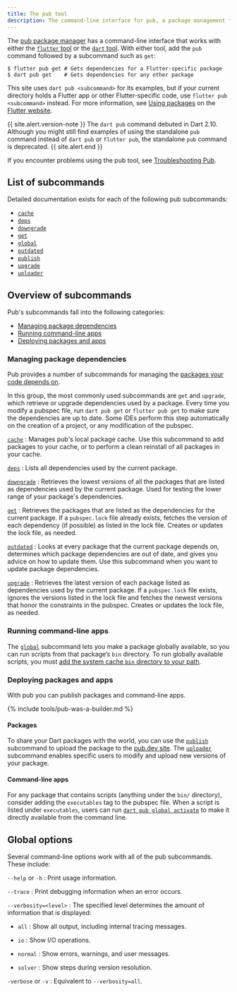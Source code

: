 ```yaml
---
title: The pub tool
description: The command-line interface for pub, a package management tool for Dart.
---
```


The [pub package manager](/guides/packages) has a command-line interface
that works with either the
[`flutter` tool][flutter-cli] or the [`dart` tool][dart-cli].
With either tool, add the `pub` command followed by
a subcommand such as `get`:

```terminal
$ flutter pub get # Gets dependencies for a Flutter-specific package
$ dart pub get    # Gets dependencies for any other package
```

This site uses `dart pub <subcommand>` for its examples,
but if your current directory holds a Flutter app
or other Flutter-specific code,
use `flutter pub <subcommand>` instead.
For more information, see
[Using packages]({{site.flutter}}/using-packages)
on the [Flutter website]({{site.flutter}}).

[flutter-cli]: {{site.flutter}}/docs/reference/flutter-cli
[dart-cli]: /tools/dart-tool

{{ site.alert.version-note }}
  The `dart pub` command debuted in Dart 2.10.
  Although you might still find examples of
  using the standalone `pub` command instead of
  `dart pub` or `flutter pub`,
  the standalone `pub` command is deprecated.
{{ site.alert.end }}

If you encounter problems using the pub tool,
see [Troubleshooting Pub](/tools/pub/troubleshoot).


## List of subcommands

Detailed documentation exists for each of the following pub subcommands:

* [`cache`](/tools/pub/cmd/pub-cache)
* [`deps`](/tools/pub/cmd/pub-deps)
* [`downgrade`](/tools/pub/cmd/pub-downgrade)
* [`get`](/tools/pub/cmd/pub-get)
* [`global`](/tools/pub/cmd/pub-global)
* [`outdated`](/tools/pub/cmd/pub-outdated)
* [`publish`](/tools/pub/cmd/pub-lish)
* [`upgrade`](/tools/pub/cmd/pub-upgrade)
* [`uploader`](/tools/pub/cmd/pub-uploader)


## Overview of subcommands

Pub's subcommands fall into the following categories:

* [Managing package dependencies](#managing-apps)
* [Running command-line apps](#running-command-line-apps)
* [Deploying packages and apps](#deploying-packages-and-apps)


<a id="managing-apps"></a>
### Managing package dependencies

Pub provides a number of subcommands for managing the
[packages your code depends on](/tools/pub/dependencies).

In this group, the most commonly used subcommands are `get` and
`upgrade`, which retrieve or upgrade dependencies used by a package.
Every time you modify a pubspec file,
run `dart pub get` or `flutter pub get`
to make sure the dependencies are up to date. Some IDEs
perform this step automatically on the creation of a project,
or any modification of the pubspec.

[`cache`](/tools/pub/cmd/pub-cache)
: Manages pub's local package cache. Use this subcommand to add packages
  to your cache, or to perform a clean reinstall of all packages in
  your cache.

[`deps`](/tools/pub/cmd/pub-deps)
: Lists all dependencies used by the current package.

[`downgrade`](/tools/pub/cmd/pub-downgrade)
: Retrieves the lowest versions of all the packages that are
  listed as dependencies used by the current package. Used for testing
  the lower range of your package's dependencies.

[`get`](/tools/pub/cmd/pub-get)
: Retrieves the packages that are listed as the dependencies for
  the current package.
  If a `pubspec.lock` file already exists, fetches the version
  of each dependency (if possible) as listed in the lock file.
  Creates or updates the lock file, as needed.

[`outdated`](/tools/pub/cmd/pub-outdated)
: Looks at every package that the current package depends on,
  determines which package dependencies are out of date,
  and gives you advice on how to update them.
  Use this subcommand when you want to update package dependencies.

[`upgrade`](/tools/pub/cmd/pub-upgrade)
: Retrieves the latest version of each package listed
  as dependencies used by the current package. If a `pubspec.lock`
  file exists, ignores the versions listed in the lock file and fetches
  the newest versions that honor the constraints in the pubspec.
  Creates or updates the lock file, as needed.


### Running command-line apps

The [`global`](/tools/pub/cmd/pub-global) subcommand lets you 
make a package globally available, 
so you can run scripts from that package’s `bin` directory.
To run globally available scripts, you must
[add the system cache `bin` directory to your path][add-path].

[add-path]: /tools/pub/cmd/pub-global#running-a-script-from-your-path

### Deploying packages and apps

With pub you can publish packages and command-line apps.

{% include tools/pub-was-a-builder.md %}

#### Packages

To share your Dart packages with the world, you can
use the [`publish`](/tools/pub/cmd/pub-lish) subcommand to upload the
package to the [pub.dev site]({{site.pub}}). The
[`uploader`](/tools/pub/cmd/pub-uploader) subcommand enables specific
users to modify and upload new versions of your package.

#### Command-line apps

For any package that contains scripts (anything under the `bin/`
directory), consider adding the `executables` tag to the pubspec file.
When a script is listed under `executables`, users can run
[`dart pub global activate`](/tools/pub/cmd/pub-global#activating-a-package)
to make it directly available from the command line.


## Global options

Several command-line options work with all of the pub subcommands.
These include:

`--help` or `-h`
: Print usage information.

`--trace`
: Print debugging information when an error occurs.

`--verbosity=<level>`
: The specified level determines the amount of information that is displayed:

* `all`
: Show all output, including internal tracing messages.

* `io`
: Show I/O operations.

* `normal`
: Show errors, warnings, and user messages.

* `solver`
: Show steps during version resolution.

`-verbose` or `-v`
: Equivalent to `--verbosity=all`.
